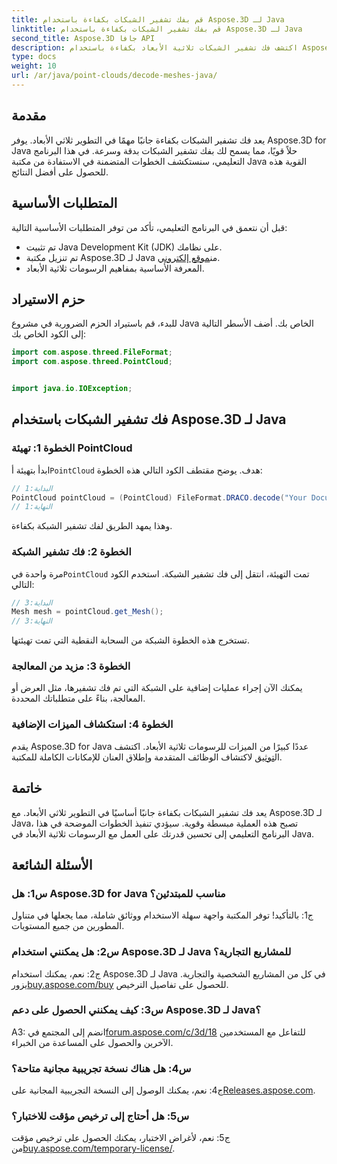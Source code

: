 ```yaml
---
title: قم بفك تشفير الشبكات بكفاءة باستخدام Aspose.3D لـ Java
linktitle: قم بفك تشفير الشبكات بكفاءة باستخدام Aspose.3D لـ Java
second_title: Aspose.3D جافا API
description: اكتشف فك تشفير الشبكات ثلاثية الأبعاد بكفاءة باستخدام Aspose.3D لـ Java. برنامج تعليمي خطوة بخطوة للمطورين.
type: docs
weight: 10
url: /ar/java/point-clouds/decode-meshes-java/
---
```

## مقدمة

يعد فك تشفير الشبكات بكفاءة جانبًا مهمًا في التطوير ثلاثي الأبعاد. يوفر Aspose.3D for Java حلاً قويًا، مما يسمح لك بفك تشفير الشبكات بدقة وسرعة. في هذا البرنامج التعليمي، سنستكشف الخطوات المتضمنة في الاستفادة من مكتبة Java القوية هذه للحصول على أفضل النتائج.

## المتطلبات الأساسية

قبل أن نتعمق في البرنامج التعليمي، تأكد من توفر المتطلبات الأساسية التالية:

- تم تثبيت Java Development Kit (JDK) على نظامك.
-  تم تنزيل مكتبة Aspose.3D لـ Java من[موقع إلكتروني](https://releases.aspose.com/3d/java/).
- المعرفة الأساسية بمفاهيم الرسومات ثلاثية الأبعاد.

## حزم الاستيراد

للبدء، قم باستيراد الحزم الضرورية في مشروع Java الخاص بك. أضف الأسطر التالية إلى الكود الخاص بك:

```java
import com.aspose.threed.FileFormat;
import com.aspose.threed.PointCloud;


import java.io.IOException;
```

## فك تشفير الشبكات باستخدام Aspose.3D لـ Java

### الخطوة 1: تهيئة PointCloud

 ابدأ بتهيئة أ`PointCloud` هدف. يوضح مقتطف الكود التالي هذه الخطوة:

```java
// البداية:1
PointCloud pointCloud = (PointCloud) FileFormat.DRACO.decode("Your Document Directory" + "point_cloud_no_qp.drc");
// النهاية:1
```

وهذا يمهد الطريق لفك تشفير الشبكة بكفاءة.

### الخطوة 2: فك تشفير الشبكة

 مرة واحدة في`PointCloud` تمت التهيئة، انتقل إلى فك تشفير الشبكة. استخدم الكود التالي:

```java
// البداية:3
Mesh mesh = pointCloud.get_Mesh();
// النهاية:3
```

تستخرج هذه الخطوة الشبكة من السحابة النقطية التي تمت تهيئتها.

### الخطوة 3: مزيد من المعالجة

يمكنك الآن إجراء عمليات إضافية على الشبكة التي تم فك تشفيرها، مثل العرض أو المعالجة، بناءً على متطلباتك المحددة.

### الخطوة 4: استكشاف الميزات الإضافية

 يقدم Aspose.3D for Java عددًا كبيرًا من الميزات للرسومات ثلاثية الأبعاد. اكتشف ال[توثيق](https://reference.aspose.com/3d/java/) لاكتشاف الوظائف المتقدمة وإطلاق العنان للإمكانات الكاملة للمكتبة.

## خاتمة

يعد فك تشفير الشبكات بكفاءة جانبًا أساسيًا في التطوير ثلاثي الأبعاد. مع Aspose.3D لـ Java، تصبح هذه العملية مبسطة وقوية. سيؤدي تنفيذ الخطوات الموضحة في هذا البرنامج التعليمي إلى تحسين قدرتك على العمل مع الرسومات ثلاثية الأبعاد في Java.

## الأسئلة الشائعة

### س1: هل Aspose.3D for Java مناسب للمبتدئين؟

ج1: بالتأكيد! توفر المكتبة واجهة سهلة الاستخدام ووثائق شاملة، مما يجعلها في متناول المطورين من جميع المستويات.

### س2: هل يمكنني استخدام Aspose.3D لـ Java للمشاريع التجارية؟

 ج2: نعم، يمكنك استخدام Aspose.3D لـ Java في كل من المشاريع الشخصية والتجارية. يزور[buy.aspose.com/buy](https://purchase.aspose.com/buy) للحصول على تفاصيل الترخيص.

### س3: كيف يمكنني الحصول على دعم Aspose.3D لـ Java؟

A3: انضم إلى المجتمع في[forum.aspose.com/c/3d/18](https://forum.aspose.com/c/3d/18) للتفاعل مع المستخدمين الآخرين والحصول على المساعدة من الخبراء.

### س4: هل هناك نسخة تجريبية مجانية متاحة؟

 ج4: نعم، يمكنك الوصول إلى النسخة التجريبية المجانية على[Releases.aspose.com](https://releases.aspose.com/).

### س5: هل أحتاج إلى ترخيص مؤقت للاختبار؟

 ج5: نعم، لأغراض الاختبار، يمكنك الحصول على ترخيص مؤقت من[buy.aspose.com/temporary-license/](https://purchase.aspose.com/temporary-license/).
